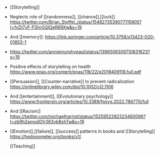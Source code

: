 - [[Storytelling]]
- Neglects role of [[randomness]],
  [[chance]],[[luck]]
  https://twitter.com/Brian_Stoffel_/status/1548273539077115905?t=fvDl7vF-FShrGQIQeR69Xw&s=19
- And [[memory]]:
  https://link.springer.com/article/10.3758/s13423-020-01853-1
- https://twitter.com/anniemurphypaul/status/1396509309710831623?s=19
- Positive effects of storytelling on health
  https://www.pnas.org/content/pnas/118/22/e2018409118.full.pdf
- [[Persuasion]], [[Counter-narrative]] to prevent
  radicalization
  https://onlinelibrary.wiley.com/doi/10.1002/cl2.1106
- And [[entertainment]],  [[Evolutionary psychology]]
  https://www.frontiersin.org/articles/10.3389/fpsyg.2022.786770/full
- And [[Racism]]
  https://twitter.com/michaelharriot/status/1525952282323460096?t=zbRh2amodG1r363vbBxhTw&s=19
- [[Emotion]],[[failure]],
  [[success]] patterns in books and
  [[Storytelling]]
  https://hedonometer.org/books/v1/
  
  [[Teaching]]